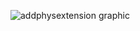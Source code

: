 
![addphysextension graphic](https://cloud.githubusercontent.com/assets/8098454/12345469/3dcde7b8-bb9d-11e5-8737-4d83ef673554.png)


